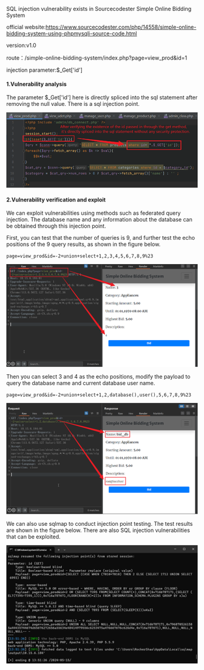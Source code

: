 SQL injection vulnerability exists in Sourcecodester Simple Online Bidding System

official website:https://www.sourcecodester.com/php/14558/simple-online-bidding-system-using-phpmysqli-source-code.html

version:v1.0

route：/simple-online-bidding-system/index.php?page=view_prod&id=1

injection parameter:$_Get['id']

#### 1.Vulnerability analysis

The parameter $_Get['id'] here is directly spliced into the sql statement after removing the null value. There is a sql injection point.

![](https://github.com/rockersiyuan/CVE/blob/main/SourceCodester%20Simple%20Online%20Bidding%20System%20Sql%20Inject-1.assets/image-20240515140442303.png)

#### 2.Vulnerability verification and exploit

We can exploit vulnerabilities using methods such as federated query injection. The database name and any information about the database can be obtained through this injection point.

First, you can test that the number of queries is 9, and further test the echo positions of the 9 query results, as shown in the figure below.

```
page=view_prod&id=-2+union+select+1,2,3,4,5,6,7,8,9%23
```

![](https://github.com/rockersiyuan/CVE/blob/main/SourceCodester%20Simple%20Online%20Bidding%20System%20Sql%20Inject-1.assets/image-20240515142817374.png)

Then you can select 3 and 4 as the echo positions, modify the payload to query the database name and current database user name.

```
page=view_prod&id=-2+union+select+1,2,database(),user(),5,6,7,8,9%23 
```

![](https://github.com/rockersiyuan/CVE/blob/main/SourceCodester%20Simple%20Online%20Bidding%20System%20Sql%20Inject-1.assets/image-20240515143141889.png)

We can also use sqlmap to conduct injection point testing. The test results are shown in the figure below. There are also SQL injection vulnerabilities that can be exploited.

![](https://github.com/rockersiyuan/CVE/blob/main/SourceCodester%20Simple%20Online%20Bidding%20System%20Sql%20Inject-1.assets/image-20240515140535912.png)

